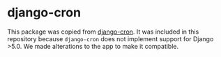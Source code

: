 # django-cron

This package was copied from [django-cron](https://github.com/tivix/django-cron). It was included in this repository
because `django-cron` does not implement support for Django >5.0. We made alterations to the app to make it compatible.

